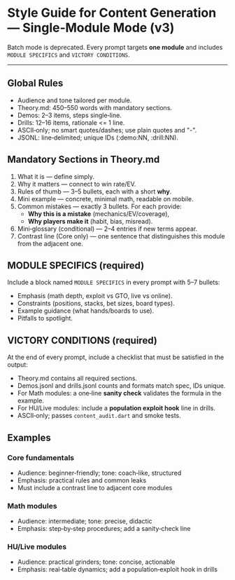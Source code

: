# Style Guide for Content Generation — Single‑Module Mode (v3)

Batch mode is deprecated. Every prompt targets **one module** and includes `MODULE SPECIFICS` and `VICTORY CONDITIONS`.

---

## Global Rules
- Audience and tone tailored per module.
- Theory.md: 450–550 words with mandatory sections.
- Demos: 2–3 items, steps single‑line.
- Drills: 12–16 items, rationale <= 1 line.
- ASCII‑only; no smart quotes/dashes; use plain quotes and "-".
- JSONL: line‑delimited; unique IDs (<moduleId>:demo:NN, <moduleId>:drill:NN).

## Mandatory Sections in Theory.md
1) What it is — define simply.  
2) Why it matters — connect to win rate/EV.  
3) Rules of thumb — 3–5 bullets, each with a short **why**.  
4) Mini example — concrete, minimal math, readable on mobile.  
5) Common mistakes — exactly 3 bullets. For each provide:
   - **Why this is a mistake** (mechanics/EV/coverage),
   - **Why players make it** (habit, bias, misread).
6) Mini‑glossary (conditional) — 2–4 entries if new terms appear.  
7) Contrast line (Core only) — one sentence that distinguishes this module from the adjacent one.

## MODULE SPECIFICS (required)
Include a block named `MODULE SPECIFICS` in every prompt with 5–7 bullets:
- Emphasis (math depth, exploit vs GTO, live vs online).
- Constraints (positions, stacks, bet sizes, board types).
- Example guidance (what hands/boards to use).
- Pitfalls to spotlight.

## VICTORY CONDITIONS (required)
At the end of every prompt, include a checklist that must be satisfied in the output:
- Theory.md contains all required sections.  
- Demos.jsonl and drills.jsonl counts and formats match spec, IDs unique.  
- For Math modules: a one‑line **sanity check** validates the formula in the example.  
- For HU/Live modules: include a **population exploit hook** line in drills.  
- ASCII‑only; passes `content_audit.dart` and smoke tests.

## Examples
### Core fundamentals
- Audience: beginner‑friendly; tone: coach‑like, structured
- Emphasis: practical rules and common leaks
- Must include a contrast line to adjacent core modules

### Math modules
- Audience: intermediate; tone: precise, didactic
- Emphasis: step‑by‑step procedures; add a sanity‑check line

### HU/Live modules
- Audience: practical grinders; tone: concise, actionable
- Emphasis: real‑table dynamics; add a population‑exploit hook in drills
